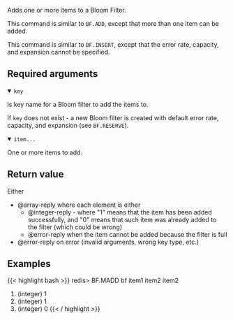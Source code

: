 Adds one or more items to a Bloom Filter.

This command is similar to `BF.ADD`, except that more than one item can be added.

This command is similar to `BF.INSERT`, except that the error rate, capacity, and expansion cannot be specified.

## Required arguments

<details open><summary><code>key</code></summary>

is key name for a Bloom filter to add the items to.

If `key` does not exist - a new Bloom filter is created with default error rate, capacity, and expansion (see `BF.RESERVE`).
</details>

<details open><summary><code>item...</code></summary>

One or more items to add.
</details>

## Return value

Either

- @array-reply where each element is either
  - @integer-reply - where "1" means that the item has been added successfully, and "0" means that such item was already added to the filter (which could be wrong)
  - @error-reply when the item cannot be added because the filter is full
- @error-reply on error (invalid arguments, wrong key type, etc.)

## Examples

{{< highlight bash >}}
redis> BF.MADD bf item1 item2 item2
1) (integer) 1
2) (integer) 1
3) (integer) 0
{{< / highlight >}}

